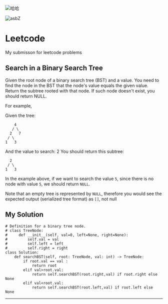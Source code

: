 ![哈哈](http://latex.codecogs.com/gif.latex?y=x^2+2\times5+10 "哈哈")

![asbZ](https://latex.codecogs.com/gif.latex?y=x^2+2\times5+10 "asbZ")

# Leetcode
My submisson for leetcode problems


## Search in a Binary Search Tree


Given the root node of a binary search tree (BST) and a value. You need to find the node in the BST that the node's value equals the given value. Return the subtree rooted with that node. If such node doesn't exist, you should return NULL.

For example, 

Given the tree:

        4
       / \
      2   7
     / \
    1   3

And the value to search: 2
You should return this subtree:

      2     
     / \   
    1   3
In the example above, if we want to search the value `5`, since there is no node with value `5`, we should return `NULL`.

Note that an empty tree is represented by `NULL`, therefore you would see the expected output (serialized tree format) as `[]`, not null

## My Solution
```pythohn
# Definition for a binary tree node.
# class TreeNode:
#     def __init__(self, val=0, left=None, right=None):
#         self.val = val
#         self.left = left
#         self.right = right
class Solution:
    def searchBST(self, root: TreeNode, val: int) -> TreeNode:
        if root.val == val :
            return root
        elif val>root.val:
            return self.searchBST(root.right,val) if root.right else None
        elif val<root.val:
            return self.searchBST(root.left,val) if root.left else None
```       
---
